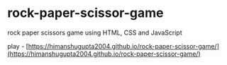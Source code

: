 # rock-paper-scissor-game
rock paper scissors game using HTML, CSS and JavaScript

play - [https://himanshugupta2004.github.io/rock-paper-scissor-game/](https://himanshugupta2004.github.io/rock-paper-scissor-game/)
